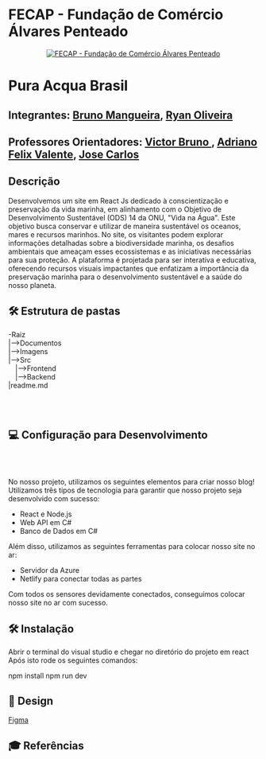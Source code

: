 # FECAP - Fundação de Comércio Álvares Penteado

<p align="center">
<a href= "https://www.fecap.br/"><img src="https://encrypted-tbn0.gstatic.com/images?q=tbn:ANd9GcRhZPrRa89Kma0ZZogxm0pi-tCn_TLKeHGVxywp-LXAFGR3B1DPouAJYHgKZGV0XTEf4AE&usqp=CAU" alt="FECAP - Fundação de Comércio Álvares Penteado" border="0"></a>
</p>

# Pura Acqua Brasil
## Integrantes: <a href="">Bruno Mangueira</a>, <a href="">Ryan Oliveira</a>

## Professores Orientadores: <a href="https://www.linkedin.com/in/victorbarq/"> Victor Bruno </a>, <a href="https://www.linkedin.com/in/victorbarq/">Adriano Felix Valente</a>, <a href="https://www.linkedin.com/in/victorbarq/"> Jose Carlos </a> 

## Descrição
Desenvolvemos um site em React Js dedicado à conscientização e preservação da vida marinha, em alinhamento com o Objetivo de Desenvolvimento Sustentável (ODS) 14 da ONU, "Vida na Água". Este objetivo busca conservar e utilizar de maneira sustentável os oceanos, mares e recursos marinhos. No site, os visitantes podem explorar informações detalhadas sobre a biodiversidade marinha, os desafios ambientais que ameaçam esses ecossistemas e as iniciativas necessárias para sua proteção. A plataforma é projetada para ser interativa e educativa, oferecendo recursos visuais impactantes que enfatizam a importância da preservação marinha para o desenvolvimento sustentável e a saúde do nosso planeta.

## 🛠 Estrutura de pastas

-Raiz<br>
|-->Documentos<br>
|-->Imagens<br>
|-->Src<br>
  &emsp;|-->Frontend<br>
  &emsp;|-->Backend<br>
|readme.md<br>

<br><br>
## 💻 Configuração para Desenvolvimento
<br><br>
<p align="center">
<!-- <img src="imagens/PROJETO.jpeg" alt="NOME DO JOGO" border="0"> -->
  
No nosso projeto, utilizamos os seguintes elementos para criar nosso blog!
Utilizamos três tipos de tecnologia para garantir que nosso projeto seja desenvolvido com sucesso:

- React e Node.js
- Web API em C#
- Banco de Dados em C#

Além disso, utilizamos as seguintes ferramentas para colocar nosso site no ar:

- Servidor da Azure
- Netlify para conectar todas as partes

Com todos os sensores devidamente conectados, conseguimos colocar nosso site no ar com sucesso.
</p>

## 🛠 Instalação
Abrir o terminal do visual studio e chegar no diretório do projeto em react
Após isto rode os seguintes comandos:

npm install
npm run dev

## :art: Design
<a href="https://www.figma.com/files/recents-and-sharing/recently-viewed?fuid=1342637305332490209">Figma</a>


## 🎓 Referências
